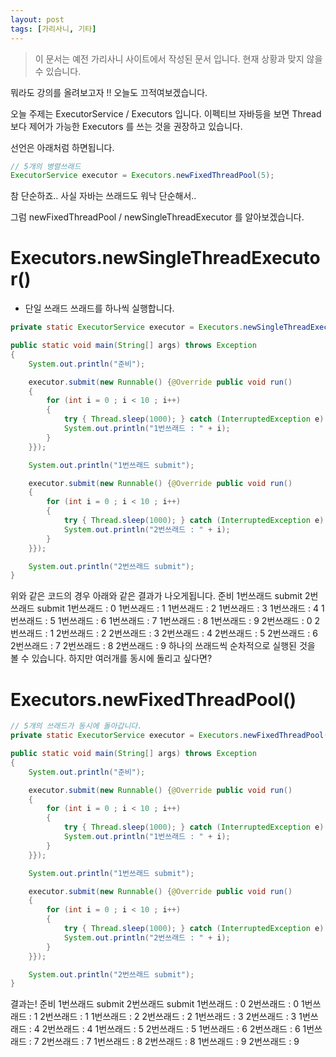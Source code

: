 ```yaml
---
layout: post
tags: [가리사니, 기타]
---
```


> 이 문서는 예전 가리사니 사이트에서 작성된 문서 입니다.
현재 상황과 맞지 않을 수 있습니다.


뭐라도 강의를 올려보고자 !! 오늘도 끄적여보겠습니다.

오늘 주제는 ExecutorService / Executors 입니다.
이펙티브 자바등을 보면 Thread 보다 제어가 가능한 Executors 를 쓰는 것을 권장하고 있습니다.

선언은 아래처럼 하면됩니다.
``` java
// 5개의 병렬쓰래드
ExecutorService executor = Executors.newFixedThreadPool(5);
```
참 단순하죠.. 사실 자바는 쓰래드도 워낙 단순해서..

그럼 newFixedThreadPool / newSingleThreadExecutor 를 알아보겠습니다.


# Executors.newSingleThreadExecutor()
- 단일 쓰래드 쓰래드를 하나씩 실행합니다.
``` java
private static ExecutorService executor = Executors.newSingleThreadExecutor();

public static void main(String[] args) throws Exception
{
	System.out.println("준비");

	executor.submit(new Runnable() {@Override public void run()
	{
		for (int i = 0 ; i < 10 ; i++)
		{
			try { Thread.sleep(1000); } catch (InterruptedException e) { e.printStackTrace(); }
			System.out.println("1번쓰래드 : " + i);
		}
	}});

	System.out.println("1번쓰래드 submit");

	executor.submit(new Runnable() {@Override public void run()
	{
		for (int i = 0 ; i < 10 ; i++)
		{
			try { Thread.sleep(1000); } catch (InterruptedException e) { e.printStackTrace(); }
			System.out.println("2번쓰래드 : " + i);
		}
	}});

	System.out.println("2번쓰래드 submit");
}
```
위와 같은 코드의 경우 아래와 같은 결과가 나오게됩니다.
준비
1번쓰래드 submit
2번쓰래드 submit
1번쓰래드 : 0
1번쓰래드 : 1
1번쓰래드 : 2
1번쓰래드 : 3
1번쓰래드 : 4
1번쓰래드 : 5
1번쓰래드 : 6
1번쓰래드 : 7
1번쓰래드 : 8
1번쓰래드 : 9
2번쓰래드 : 0
2번쓰래드 : 1
2번쓰래드 : 2
2번쓰래드 : 3
2번쓰래드 : 4
2번쓰래드 : 5
2번쓰래드 : 6
2번쓰래드 : 7
2번쓰래드 : 8
2번쓰래드 : 9
하나의 쓰래드씩 순차적으로 실행된 것을 볼 수 있습니다.
하지만 여러개를 동시에 돌리고 싶다면?


# Executors.newFixedThreadPool()
``` java
// 5개의 쓰래드가 동시에 돌아갑니다.
private static ExecutorService executor = Executors.newFixedThreadPool(5);

public static void main(String[] args) throws Exception
{
	System.out.println("준비");

	executor.submit(new Runnable() {@Override public void run()
	{
		for (int i = 0 ; i < 10 ; i++)
		{
			try { Thread.sleep(1000); } catch (InterruptedException e) { e.printStackTrace(); }
			System.out.println("1번쓰래드 : " + i);
		}
	}});

	System.out.println("1번쓰래드 submit");

	executor.submit(new Runnable() {@Override public void run()
	{
		for (int i = 0 ; i < 10 ; i++)
		{
			try { Thread.sleep(1000); } catch (InterruptedException e) { e.printStackTrace(); }
			System.out.println("2번쓰래드 : " + i);
		}
	}});

	System.out.println("2번쓰래드 submit");
}
```
결과는!
준비
1번쓰래드 submit
2번쓰래드 submit
1번쓰래드 : 0
2번쓰래드 : 0
1번쓰래드 : 1
2번쓰래드 : 1
1번쓰래드 : 2
2번쓰래드 : 2
1번쓰래드 : 3
2번쓰래드 : 3
1번쓰래드 : 4
2번쓰래드 : 4
1번쓰래드 : 5
2번쓰래드 : 5
1번쓰래드 : 6
2번쓰래드 : 6
1번쓰래드 : 7
2번쓰래드 : 7
1번쓰래드 : 8
2번쓰래드 : 8
1번쓰래드 : 9
2번쓰래드 : 9